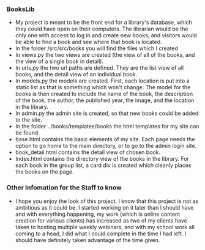 ### BooksLib

- My project is meant to be the front end for a library's database, which they could have open on their computers. The librarian would be the only one with access to log in and create new books, and visitors would be able to find a book and see where that book is located.
- In the folder /src/src/books you will find the files which I created
- In views.py the two views are created (the view of all of the books, and the view of a single book in detail).
- In urls.py the two url paths are defined. They are the list view of all books, and the detail view of an individual book.
- In models.py the models are created. First, each location is put into a static list as that is something which won't change. The model for the books is then created to include the name of the book, the description of the book, the author, the published year, the image, and the location in the library. 
- In admin.py the admin site is created, so that new books could be added to the site.
- In the folder ../books/templates/books the html templates for my site can be found
- base.html contains the basic elements of my site. Each page needs the option to go home to the main directory, or to go to the admin login site.
- book_detail.html contains the detail view of chosen book. 
- Index.html contains the directory view of the books in the library. For each book in the group list, a card div is created which cleanly places the books on the page.

### Other Infomation for the Staff to know

- I hope you enjoy the look of this project. I know that this project is not as ambitious as it could be. I started working on it later than I should have and with everything happening, my work (which is online content creation for various clients) has increased as two of my clients have taken to hosting multiple weekly webinars, and with my school work all coming to a head, I did what I could complete in the time I had left. I should have definitely taken advantage of the time given.